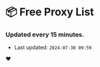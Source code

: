 # :package: Free Proxy List
### Updated every 15 minutes.

- Last updated: `2024-07-30 09:59`

:heart:
